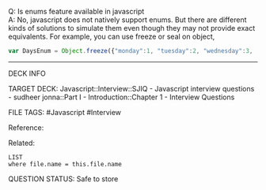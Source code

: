 Q: Is enums feature available in javascript  
A: No, javascript does not natively support enums. But there are different kinds of solutions to simulate them even though they may not provide exact equivalents. For example, you can use freeze or seal on object,
```javascript
var DaysEnum = Object.freeze({"monday":1, "tuesday":2, "wednesday":3, ...})
```
<!--ID: 1693596697750-->

---

DECK INFO

TARGET DECK: Javascript::Interview::SJIQ - Javascript interview questions - sudheer jonna::Part I - Introduction::Chapter 1 - Interview Questions

FILE TAGS: #Javascript #Interview

Reference:

Related:

```dataview
LIST
where file.name = this.file.name
```

QUESTION STATUS: Safe to store